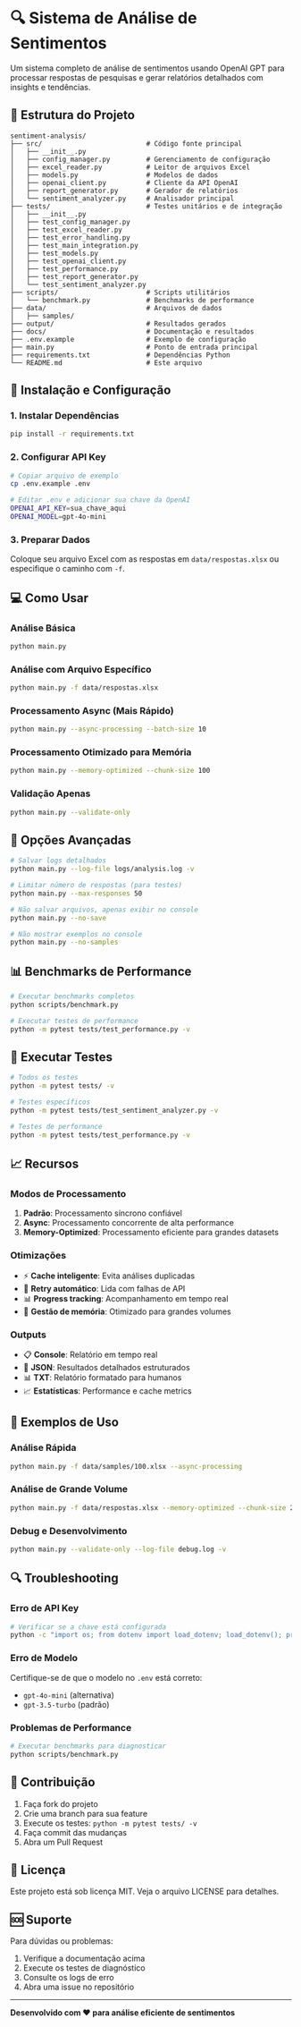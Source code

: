 # 🔍 Sistema de Análise de Sentimentos

Um sistema completo de análise de sentimentos usando OpenAI GPT para processar respostas de pesquisas e gerar relatórios detalhados com insights e tendências.

## 📁 Estrutura do Projeto

```
sentiment-analysis/
├── src/                          # Código fonte principal
│   ├── __init__.py
│   ├── config_manager.py         # Gerenciamento de configuração
│   ├── excel_reader.py           # Leitor de arquivos Excel
│   ├── models.py                 # Modelos de dados
│   ├── openai_client.py          # Cliente da API OpenAI
│   ├── report_generator.py       # Gerador de relatórios
│   └── sentiment_analyzer.py     # Analisador principal
├── tests/                        # Testes unitários e de integração
│   ├── __init__.py
│   ├── test_config_manager.py
│   ├── test_excel_reader.py
│   ├── test_error_handling.py
│   ├── test_main_integration.py
│   ├── test_models.py
│   ├── test_openai_client.py
│   ├── test_performance.py
│   ├── test_report_generator.py
│   └── test_sentiment_analyzer.py
├── scripts/                      # Scripts utilitários
│   └── benchmark.py              # Benchmarks de performance
├── data/                         # Arquivos de dados
│   ├── samples/
├── output/                       # Resultados gerados
├── docs/                         # Documentação e resultados
├── .env.example                  # Exemplo de configuração
├── main.py                       # Ponto de entrada principal
├── requirements.txt              # Dependências Python
└── README.md                     # Este arquivo
```

## 🚀 Instalação e Configuração

### 1. Instalar Dependências

```bash
pip install -r requirements.txt
```

### 2. Configurar API Key

```bash
# Copiar arquivo de exemplo
cp .env.example .env

# Editar .env e adicionar sua chave da OpenAI
OPENAI_API_KEY=sua_chave_aqui
OPENAI_MODEL=gpt-4o-mini
```

### 3. Preparar Dados

Coloque seu arquivo Excel com as respostas em `data/respostas.xlsx` ou especifique o caminho com `-f`.

## 💻 Como Usar

### Análise Básica

```bash
python main.py
```

### Análise com Arquivo Específico

```bash
python main.py -f data/respostas.xlsx
```

### Processamento Async (Mais Rápido)

```bash
python main.py --async-processing --batch-size 10
```

### Processamento Otimizado para Memória

```bash
python main.py --memory-optimized --chunk-size 100
```

### Validação Apenas

```bash
python main.py --validate-only
```

## 🔧 Opções Avançadas

```bash
# Salvar logs detalhados
python main.py --log-file logs/analysis.log -v

# Limitar número de respostas (para testes)
python main.py --max-responses 50

# Não salvar arquivos, apenas exibir no console
python main.py --no-save

# Não mostrar exemplos no console
python main.py --no-samples
```

## 📊 Benchmarks de Performance

```bash
# Executar benchmarks completos
python scripts/benchmark.py

# Executar testes de performance
python -m pytest tests/test_performance.py -v
```

## 🧪 Executar Testes

```bash
# Todos os testes
python -m pytest tests/ -v

# Testes específicos
python -m pytest tests/test_sentiment_analyzer.py -v

# Testes de performance
python -m pytest tests/test_performance.py -v
```

## 📈 Recursos

### Modos de Processamento

1. **Padrão**: Processamento síncrono confiável
2. **Async**: Processamento concorrente de alta performance
3. **Memory-Optimized**: Processamento eficiente para grandes datasets

### Otimizações

- ⚡ **Cache inteligente**: Evita análises duplicadas
- 🔄 **Retry automático**: Lida com falhas de API
- 📊 **Progress tracking**: Acompanhamento em tempo real
- 🧠 **Gestão de memória**: Otimizado para grandes volumes

### Outputs

- 📋 **Console**: Relatório em tempo real
- 📄 **JSON**: Resultados detalhados estruturados
- 📊 **TXT**: Relatório formatado para humanos
- 📈 **Estatísticas**: Performance e cache metrics

## 🎯 Exemplos de Uso

### Análise Rápida

```bash
python main.py -f data/samples/100.xlsx --async-processing
```

### Análise de Grande Volume

```bash
python main.py -f data/respostas.xlsx --memory-optimized --chunk-size 200
```

### Debug e Desenvolvimento

```bash
python main.py --validate-only --log-file debug.log -v
```

## 🔍 Troubleshooting

### Erro de API Key

```bash
# Verificar se a chave está configurada
python -c "import os; from dotenv import load_dotenv; load_dotenv(); print(os.getenv('OPENAI_API_KEY'))"
```

### Erro de Modelo

Certifique-se de que o modelo no `.env` está correto:
- `gpt-4o-mini` (alternativa)
- `gpt-3.5-turbo` (padrão)

### Problemas de Performance

```bash
# Executar benchmarks para diagnosticar
python scripts/benchmark.py
```

## 📝 Contribuição

1. Faça fork do projeto
2. Crie uma branch para sua feature
3. Execute os testes: `python -m pytest tests/ -v`
4. Faça commit das mudanças
5. Abra um Pull Request

## 📄 Licença

Este projeto está sob licença MIT. Veja o arquivo LICENSE para detalhes.

## 🆘 Suporte

Para dúvidas ou problemas:

1. Verifique a documentação acima
2. Execute os testes de diagnóstico
3. Consulte os logs de erro
4. Abra uma issue no repositório

---

**Desenvolvido com ❤️ para análise eficiente de sentimentos**